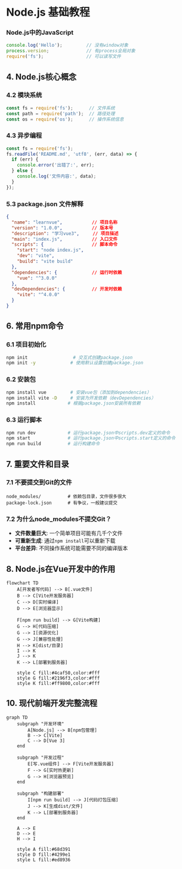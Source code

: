# Node.js 基础教程

### Node.js中的JavaScript

```javascript
console.log('Hello');         // 没有window对象
process.version;              // 有process全局对象
require('fs');                // 可以读写文件
```

## 4. Node.js核心概念

### 4.2 模块系统
```javascript
const fs = require('fs');      // 文件系统
const path = require('path');  // 路径处理
const os = require('os');      // 操作系统信息
```

### 4.3 异步编程
```javascript
const fs = require('fs');
fs.readFile('README.md', 'utf8', (err, data) => {
  if (err) {
    console.error('出错了:', err);
  } else {
    console.log('文件内容:', data);
  }
});
```

### 5.3 package.json 文件解释
```json
{
  "name": "learnvue",           // 项目名称
  "version": "1.0.0",           // 版本号
  "description": "学习vue3",     // 项目描述
  "main": "index.js",           // 入口文件
  "scripts": {                  // 脚本命令
    "start": "node index.js",
    "dev": "vite",
    "build": "vite build"
  },
  "dependencies": {             // 运行时依赖
    "vue": "^3.0.0"
  },
  "devDependencies": {          // 开发时依赖
    "vite": "^4.0.0"
  }
}
```

## 6. 常用npm命令

### 6.1 项目初始化
```bash
npm init                 # 交互式创建package.json
npm init -y             # 使用默认设置创建package.json
```

### 6.2 安装包
```bash
npm install vue         # 安装vue包（添加到dependencies）
npm install vite -D     # 安装为开发依赖（devDependencies）
npm install            # 根据package.json安装所有依赖
```

### 6.3 运行脚本
```bash
npm run dev            # 运行package.json中scripts.dev定义的命令
npm start              # 运行package.json中scripts.start定义的命令
npm run build          # 运行构建命令
```

## 7. 重要文件和目录

### 7.1 不要提交到Git的文件
```gitignore
node_modules/          # 依赖包目录，文件很多很大
package-lock.json      # 有争议，一般建议提交
```

### 7.2 为什么node_modules不提交Git？
- **文件数量巨大**: 一个简单项目可能有几千个文件
- **可重新生成**: 通过`npm install`可以重新下载
- **平台差异**: 不同操作系统可能需要不同的编译版本

## 8. Node.js在Vue开发中的作用

```mermaid
flowchart TD
    A[开发者写代码] --> B[.vue文件]
    B --> C[Vite开发服务器]
    C --> D[实时编译]
    D --> E[浏览器显示]
    
    F[npm run build] --> G[Vite构建]
    G --> H[代码压缩]
    G --> I[资源优化] 
    G --> J[兼容性处理]
    H --> K[dist/目录]
    I --> K
    J --> K
    K --> L[部署到服务器]
    
    style C fill:#4caf50,color:#fff
    style G fill:#2196f3,color:#fff
    style K fill:#ff9800,color:#fff
```

## 10. 现代前端开发完整流程

```mermaid
graph TD
    subgraph "开发环境"
        A[Node.js] --> B[npm包管理]
        B --> C[Vite]
        C --> D[Vue 3]
    end
    
    subgraph "开发过程"
        E[写.vue组件] --> F[Vite开发服务器]
        F --> G[实时热更新]
        G --> H[浏览器预览]
    end
    
    subgraph "构建部署"
        I[npm run build] --> J[代码打包压缩]
        J --> K[生成dist/文件]
        K --> L[部署到服务器]
    end
    
    A --> E
    D --> E
    H --> I
    
    style A fill:#68d391
    style D fill:#4299e1
    style L fill:#ed8936
```